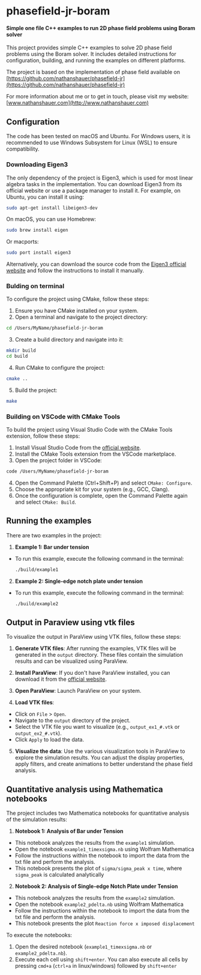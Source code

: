 # phasefield-jr-boram
#### Simple one file C++ examples to run 2D phase field problems using Boram solver

This project provides simple C++ examples to solve 2D phase field problems using the Boram solver. It includes detailed instructions for configuration, building, and running the examples on different platforms.

The project is based on the implementation of phase field available on [https://github.com/nathanshauer/phasefield-jr](https://github.com/nathanshauer/phasefield-jr)

For more information about me or to get in touch, please visit my website:
[www.nathanshauer.com](http://www.nathanshauer.com)

## Configuration

The code has been tested on macOS and Ubuntu. For Windows users, it is recommended to use Windows Subsystem for Linux (WSL) to ensure compatibility.

### Downloading Eigen3

The only dependency of the project is Eigen3, which is used for most linear algebra tasks in the implementation. You can download Eigen3 from its official website or use a package manager to install it. For example, on Ubuntu, you can install it using:

```sh
sudo apt-get install libeigen3-dev
```

On macOS, you can use Homebrew:

```sh
sudo brew install eigen
```

Or macports:

```sh
sudo port install eigen3
```

Alternatively, you can download the source code from the [Eigen3 official website](https://eigen.tuxfamily.org/dox/GettingStarted.html) and follow the instructions to install it manually.

### Bulding on terminal

To configure the project using CMake, follow these steps:

1. Ensure you have CMake installed on your system.
2. Open a terminal and navigate to the project directory:
  ```sh
  cd /Users/MyName/phasefield-jr-boram
  ```
3. Create a build directory and navigate into it:
  ```sh
  mkdir build
  cd build
  ```
4. Run CMake to configure the project:
  ```sh
  cmake ..
  ```
5. Build the project:
  ```sh
  make
  ```

### Building on VSCode with CMake Tools

To build the project using Visual Studio Code with the CMake Tools extension, follow these steps:

1. Install Visual Studio Code from the [official website](https://code.visualstudio.com/).
2. Install the CMake Tools extension from the VSCode marketplace.
3. Open the project folder in VSCode:
  ```sh
  code /Users/MyName/phasefield-jr-boram
  ```
4. Open the Command Palette (Ctrl+Shift+P) and select `CMake: Configure`.
5. Choose the appropriate kit for your system (e.g., GCC, Clang).
6. Once the configuration is complete, open the Command Palette again and select `CMake: Build`.

## Running the examples

There are two examples in the project:

1. **Example 1: Bar under tension**
  - To run this example, execute the following command in the terminal:
    ```sh
    ./build/example1
    ```

2. **Example 2: Single-edge notch plate under tension**
  - To run this example, execute the following command in the terminal:
    ```sh
    ./build/example2
    ```

## Output in Paraview using vtk files
To visualize the output in ParaView using VTK files, follow these steps:

1. **Generate VTK files**: After running the examples, VTK files will be generated in the `output` directory. These files contain the simulation results and can be visualized using ParaView.

2. **Install ParaView**: If you don't have ParaView installed, you can download it from the [official website](https://www.paraview.org/download/).

3. **Open ParaView**: Launch ParaView on your system.

4. **Load VTK files**:
  - Click on `File` > `Open`.
  - Navigate to the `output` directory of the project.
  - Select the VTK file you want to visualize (e.g., `output_ex1_#.vtk` or `output_ex2_#.vtk`).
  - Click `Apply` to load the data.

5. **Visualize the data**: Use the various visualization tools in ParaView to explore the simulation results. You can adjust the display properties, apply filters, and create animations to better understand the phase field analysis.

## Quantitative analysis using Mathematica notebooks

The project includes two Mathematica notebooks for quantitative analysis of the simulation results:

1. **Notebook 1: Analysis of Bar under Tension**
  - This notebook analyzes the results from the `example1` simulation.
  - Open the notebook `example1_timexsigma.nb` using Wolfram Mathematica
  - Follow the instructions within the notebook to import the data from the txt file and perform the analysis.
  - This notebook presents the plot of `sigma/sigma_peak x time`, where `sigma_peak` is calculated analytically

2. **Notebook 2: Analysis of Single-edge Notch Plate under Tension**
  - This notebook analyzes the results from the `example2` simulation.
  - Open the notebook `example2_pdelta.nb` using Wolfram Mathematica
  - Follow the instructions within the notebook to import the data from the txt file and perform the analysis.
  - This notebook presents the plot `Reaction force x imposed displacement`

To execute the notebooks:

1. Open the desired notebook (`example1_timexsigma.nb` or `example2_pdelta.nb`).
2. Execute each cell using `shift+enter`. You can also execute all cells by pressing `cmd+a` (`ctrl+a` in linux/windows) followed by `shift+enter`

